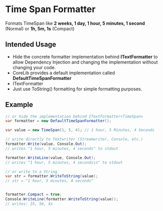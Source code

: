 # Time Span Formatter

Formats TimeSpan like **2 weeks, 1 day, 1 hour, 5 minutes, 1 second** (Normal) or **1h, 5m, 1s** (Compact)

## Intended Usage

* Hide the concrete formatter implementation behind **ITextFormatter<TimeSpan>** to allow  Dependency Injection and changing the implementation without changing your code.
* CoreLib provides a default implementation called **DefaultTimeSpanFormatter**
* ITextFormatter
* Just use ToString() formatting for simple formatting purposes.

## Example

```c#
// or hide the implementation behind ITextFormatter<TimeSpan>
var formatter = new DefaultTimeSpanFormatter();

var value = new TimeSpan(1, 5, 4); // 1 hour, 5 Minutes, 4 Seconds

// write directly to Textwriter (Streamwriter, Console, etc.)
formatter.Write(value, Console.Out);
// writes "1 hour, 5 minutes, 4 seconds" to stdout

formatter.WriteLine(value, Console.Out);
// writes "1 hour, 5 minutes, 4 seconds\n" to stdout

// or write to a String
var str = formatter.WriteToString(value);
// str = "1 hour, 5 minutes, 4 seconds"


formatter.Compact = true;
Console.WriteLine(formatter.WriteToString(value));
// writes: 1h, 5m, 4s
```








